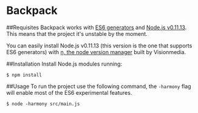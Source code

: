 Backpack
========

##Requisites
Backpack works with [ES6 generators](http://flippinawesome.org/2014/02/10/replacing-callbacks-with-es6-generators/) and [Node.js v0.11.13](http://blog.nodejs.org/2014/05/02/node-v0-11-13-unstable/). This means that the project it's unstable by the moment.

You can easily install Node.js v0.11.13 (this version is the one that supports ES6 generators) with [n, the node version manager](https://github.com/visionmedia/n) built by Visionmedia.

##Installation
Install Node.js modules running:

```
$ npm install
```

##Usage
To run the project use the following command, the ```-harmony``` flag will enable most of the ES6 experimental features.

```
$ node -harmony src/main.js
```
